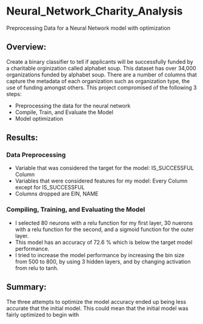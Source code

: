 # Neural_Network_Charity_Analysis
Preprocessing Data for a Neural Network model with optimization

## Overview:
Create a binary classifier to tell if applicants will be successfully funded by a charitable orginization called alphabet soup. This dataset has over 34,000 organizations funded by alphabet soup. There are a number of columns that capture the metadata of each organization such as organization type, the use of funding amongst others. This project compromised of the following 3 steps: 
- Preprocessing the data for the neural network 
- Compile, Train, and Evaluate the Model 
- Model optimization

## Results:

### Data Preprocessing 
- Variable that was considered the target for the model: IS_SUCCESSFUL Column
- Variables that were considered features for my model: Every Column except for IS_SUCCESSFUL 
- Columns dropped are EIN, NAME 

### Compiling, Training, and Evaluating the Model

- I selected 80 neurons with a relu function for my first layer, 30 nuerons with a relu function for the second, and a sigmoid function for the outer layer.  
- This model has an accuracy of 72.6 % which is below the target model performance.
- I tried to increase the model performance by increasing the bin size from 500 to 800, by using 3 hidden layers, and by changing activation from relu to tanh.

## Summary: 

The three attempts to optimize the model accuracy ended up being less accurate that the initial model. This could mean that the initial model was fairly optimized to begin with
